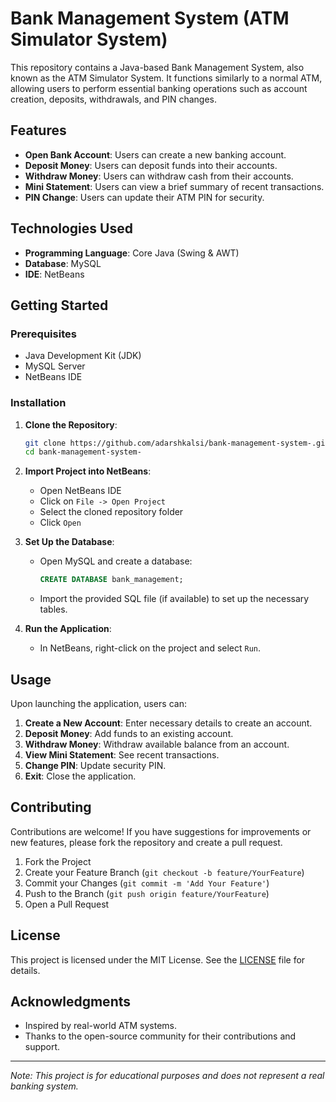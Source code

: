 # Bank Management System (ATM Simulator System)

This repository contains a Java-based Bank Management System, also known as the ATM Simulator System. It functions similarly to a normal ATM, allowing users to perform essential banking operations such as account creation, deposits, withdrawals, and PIN changes.

## Features

- **Open Bank Account**: Users can create a new banking account.
- **Deposit Money**: Users can deposit funds into their accounts.
- **Withdraw Money**: Users can withdraw cash from their accounts.
- **Mini Statement**: Users can view a brief summary of recent transactions.
- **PIN Change**: Users can update their ATM PIN for security.

## Technologies Used

- **Programming Language**: Core Java (Swing & AWT)
- **Database**: MySQL
- **IDE**: NetBeans

## Getting Started

### Prerequisites

- Java Development Kit (JDK)
- MySQL Server
- NetBeans IDE

### Installation

1. **Clone the Repository**:

   ```bash
   git clone https://github.com/adarshkalsi/bank-management-system-.git
   cd bank-management-system-
   ```

2. **Import Project into NetBeans**:

   - Open NetBeans IDE
   - Click on `File -> Open Project`
   - Select the cloned repository folder
   - Click `Open`

3. **Set Up the Database**:

   - Open MySQL and create a database:
   
     ```sql
     CREATE DATABASE bank_management;
     ```
   - Import the provided SQL file (if available) to set up the necessary tables.

4. **Run the Application**:

   - In NetBeans, right-click on the project and select `Run`.

## Usage

Upon launching the application, users can:

1. **Create a New Account**: Enter necessary details to create an account.
2. **Deposit Money**: Add funds to an existing account.
3. **Withdraw Money**: Withdraw available balance from an account.
4. **View Mini Statement**: See recent transactions.
5. **Change PIN**: Update security PIN.
6. **Exit**: Close the application.

## Contributing

Contributions are welcome! If you have suggestions for improvements or new features, please fork the repository and create a pull request.

1. Fork the Project
2. Create your Feature Branch (`git checkout -b feature/YourFeature`)
3. Commit your Changes (`git commit -m 'Add Your Feature'`)
4. Push to the Branch (`git push origin feature/YourFeature`)
5. Open a Pull Request

## License

This project is licensed under the MIT License. See the [LICENSE](LICENSE) file for details.

## Acknowledgments

- Inspired by real-world ATM systems.
- Thanks to the open-source community for their contributions and support.

---

*Note: This project is for educational purposes and does not represent a real banking system.*
